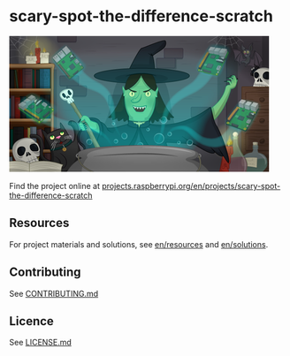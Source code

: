 # scary-spot-the-difference-scratch

![scary-spot-the-difference-scratch](en/images/banner.png)

Find the project online at [projects.raspberrypi.org/en/projects/scary-spot-the-difference-scratch](https://projects.raspberrypi.org/en/projects/scary-spot-the-difference-scratch)

## Resources
For project materials and solutions, see [en/resources](https://github.com/raspberrypilearning/scary-spot-the-difference-scratch/tree/master/en/resources) and [en/solutions](https://github.com/raspberrypilearning/scary-spot-the-difference-scratch/tree/master/en/solutions).

## Contributing
See [CONTRIBUTING.md](CONTRIBUTING.md)

## Licence
 See [LICENSE.md](LICENSE.md)